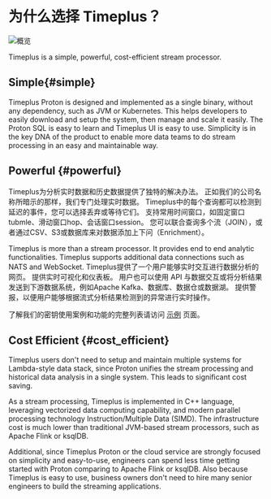# 为什么选择 Timeplus？

![概览](/img/overview.png)

Timeplus is a simple, powerful, cost-efficient stream processor.

## Simple{#simple}

Timeplus Proton is designed and implemented as a single binary, without any dependency, such as JVM or Kubernetes. This helps developers to easily download and setup the system, then manage and scale it easily. The Proton SQL is easy to learn and Timeplus UI is easy to use. Simplicity is in the key DNA of the product to enable more data teams to do stream processing in an easy and maintainable way.

## Powerful {#powerful}

Timeplus为分析实时数据和历史数据提供了独特的解决办法。 正如我们的公司名称所暗示的那样，我们专门处理实时数据。 Timeplus中的每个查询都可以检测到延迟的事件，您可以选择丢弃或等待它们。 支持常用时间窗口，如固定窗口tubmle、滑动窗口hop、会话窗口session。 您可以联合查询多个流（JOIN），或者通过CSV、S3或数据库来对数据添加上下问（Enrichment）。

Timeplus is more than a stream processor. It provides end to end analytic functionalities.  Timeplus supports additional data connections such as NATS and WebSocket.  Timeplus提供了一个用户能够实时交互进行数据分析的网页。  提供实时可视化和仪表板。  用户也可以使用 API 与数据交互或将分析结果发送到下游数据系统，例如Apache Kafka、数据库、数据仓或数据湖。 提供警报，以便用户能够根据流式分析结果检测到的异常进行实时操作。

了解我们的密钥使用案例和功能的完整列表请访问 [示例](showcases) 页面。



## Cost Efficient {#cost_efficient}

Timeplus users don't need to setup and maintain multiple systems for Lambda-style data stack, since Proton unifies the stream processing and historical data analysis in a single system. This leads to significant cost saving.

As a stream processing, Timeplus is implemented in C++ language, leveraging vectorized data computing capability, and modern parallel processing technology Instruction/Multiple Data (SIMD). The infrastructure cost is much lower than traditional JVM-based stream processors, such as Apache Flink or ksqlDB.

Additional, since Timeplus Proton or the cloud service are strongly focused on simplicity and easy-to-use, engineers can spend less time getting started with Proton comparing to Apache Flink or ksqlDB. Also because Timeplus is easy to use, business owners don't need to hire many senior engineers to build the streaming applications.
